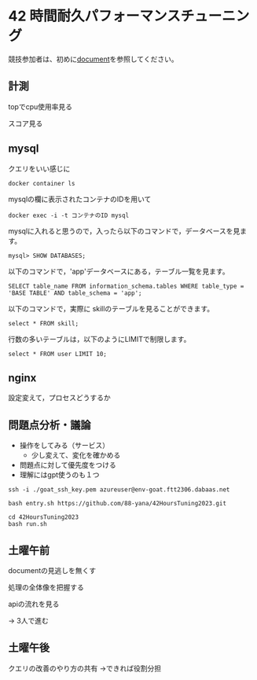 # 42 時間耐久パフォーマンスチューニング

競技参加者は、初めに[document](./document)を参照してください。

## 計測
topでcpu使用率見る

スコア見る

## mysql
クエリをいい感じに

```
docker container ls
```
mysqlの欄に表示されたコンテナのIDを用いて
```
docker exec -i -t コンテナのID mysql
```
mysqlに入れると思うので，入ったら以下のコマンドで，データベースを見ます。
```
mysql> SHOW DATABASES;
```
以下のコマンドで，'app'データベースにある，テーブル一覧を見ます。
```
SELECT table_name FROM information_schema.tables WHERE table_type = 'BASE TABLE' AND table_schema = 'app';
```
以下のコマンドで，実際に skillのテーブルを見ることができます。
```
select * FROM skill;
```
行数の多いテーブルは，以下のようにLIMITで制限します。
```
select * FROM user LIMIT 10;
```

## nginx
設定変えて，プロセスどうするか


## 問題点分析・議論
- 操作をしてみる（サービス）
	- 少し変えて、変化を確かめる
- 問題点に対して優先度をつける
- 理解にはgpt使うのも１つ

<!-- ```
bash init.sh env-goat.ftt2306.dabaas.net ./goat_ssh_key.pem
``` -->

```
ssh -i ./goat_ssh_key.pem azureuser@env-goat.ftt2306.dabaas.net

bash entry.sh https://github.com/88-yana/42HoursTuning2023.git

cd 42HoursTuning2023
bash run.sh
```

## 土曜午前
documentの見逃しを無くす

処理の全体像を把握する

apiの流れを見る

-> 3人で進む

## 土曜午後
クエリの改善のやり方の共有 ->できれば役割分担
